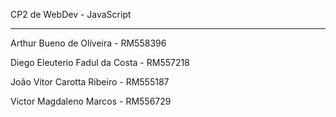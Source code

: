 CP2 de WebDev - JavaScript

-------------------------------------------------

Arthur Bueno de Olíveira - RM558396

Diego Eleuterio Fadul da Costa - RM557218

João Vitor Carotta Ribeiro - RM555187

Victor Magdaleno Marcos - RM556729
